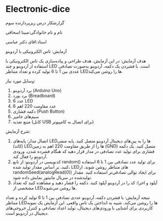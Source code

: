 # Electronic-dice

گزارشکار درس ریزپردازنده سوم

نام و نام خانوادگی:مبینا اسحاقی

استاد:اقای دکتر عباسی

آزمایش: تاس الکترونیکی با آردوینو


هدف آزمایش:
در این آزمایش، هدف طراحی و پیاده‌سازی یک تاس الکترونیکی با استفاده از آردوینو و چند LED است. با فشردن یک دکمه، آردوینو به‌صورت تصادفی عددی بین 1 تا 6 تولید کرده و تعداد متناظر LEDها را روشن می‌کند.

وسایل مورد نیاز:
1. برد آردوینو (Arduino Uno)
2. برد بورد (Breadboard)
3. 6 عدد LED
4. 6 عدد مقاومت 220 اهم
5. دکمه فشاری (Push Button)
6. سیم‌های جامپر
7. منبع تغذیه (کابل USB برای اتصال به کامپیوتر)


شرح آزمایش:
1. اتصال مدار:
پایه‌های LEDها را به پین‌های دیجیتال آردوینو متصل کنید.
پایه منفی (کاتد) LEDها را از طریق مقاومت 220 اهم به زمین (GND) متصل کنید.
یک دکمه فشاری برای تولید عدد تصادفی در مدار قرار دهید که هنگام فشرده شدن، ورودی آردوینو را فعال کند.
2. کدنویسی در آردوینو:
از تابع random() برای تولید عدد تصادفی بین 1 تا 6 استفاده کنید.
بر اساس مقدار تولید شده، LEDهای متناظر روشن شوند.
از randomSeed(analogRead(0)) برای ایجاد توالی تصادفی‌تر استفاده کنید.
مقدار تولیدشده در سریال مانیتور نمایش داده شود.
3. آپلود و اجرا:
کد را در آردوینو آپلود کنید.
دکمه را فشار دهید و مشاهده کنید که تعداد مشخصی از LEDها روشن می‌شوند.

نتیجه آزمایش:
با فشردن دکمه، آردوینو عددی تصادفی بین 1 تا 6 تولید کرده و تعداد متناظر LEDها را روشن می‌کند، شبیه به انداختن یک تاس واقعی.
این آزمایش یک نمونه کاربردی برای آشنایی با ورودی‌های دیجیتال، تولید اعداد تصادفی و کنترل خروجی‌های دیجیتال در آردوینو است.
